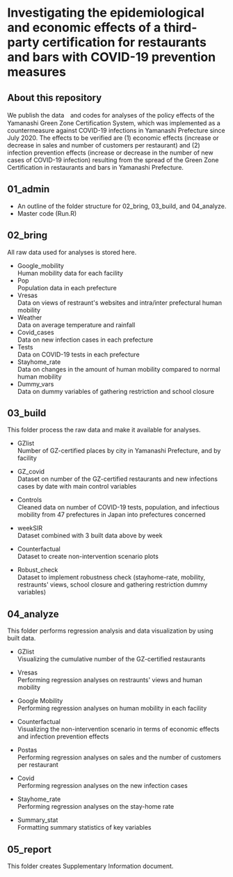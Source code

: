 # Investigating the epidemiological and economic effects of a third-party certification for restaurants and bars with COVID-19 prevention measures

## About this repository
We publish the data　and codes for analyses of the policy effects of the Yamanashi Green Zone Certification System, which was implemented as a countermeasure against COVID-19 infections in Yamanashi Prefecture since July 2020. The effects to be verified are (1) economic effects (increase or decrease in sales and number of customers per restaurant) and (2) infection prevention effects (increase or decrease in the number of new cases of COVID-19 infection) resulting from the spread of the Green Zone Certification in restaurants and bars in Yamanashi Prefecture.

## 01_admin
* An outline of the folder structure for 02_bring, 03_build, and 04_analyze.
* Master code (Run.R)

## 02_bring
All raw data used for analyses is stored here.

* Google_mobility <br>
Human mobility data for each facility
* Pop <br>
Population data in each prefecture
* Vresas <br>
Data on views of restraunt's websites and intra/inter prefectural human mobility 
* Weather <br>
Data on average temperature and rainfall
* Covid_cases <br>
Data on new infection cases in each prefecture
* Tests <br>
Data on COVID-19 tests in each prefecture 
* Stayhome_rate <br>
Data on changes in the amount of human mobility compared to normal human mobility
* Dummy_vars <br>
Data on dummy variables of gathering restriction and school closure


## 03_build
This folder process the raw data and make it available for analyses.

* GZlist <br>
Number of GZ-certified places by city in Yamanashi Prefecture, and by facility

* GZ_covid <br>
Dataset on number of the GZ-certified restaurants and new infections cases by date with main control variables

* Controls <br>
Cleaned data on number of COVID-19 tests, population, and infectious mobility from 47 prefectures in Japan into prefectures concerned

* weekSIR <br>
Dataset combined with 3 built data above by week

* Counterfactual <br>
Dataset to create non-intervention scenario plots

* Robust_check <br>
Dataset to implement robustness check (stayhome-rate, mobility, restraunts' views, school closure and gathering restriction dummy variables)

## 04_analyze
This folder performs regression analysis and data visualization by using built data.

* GZlist <br>
Visualizing the cumulative number of the GZ-certified restaurants

* Vresas <br>
Performing regression analyses on restraunts' views and human mobility

* Google Mobility <br>
Performing regression analyses on human mobility in each facility

* Counterfactual <br>
Visualizing the non-intervention scenario in terms of economic effects and infection prevention effects

* Postas <br>
Performing regression analyses on sales and the number of customers per restaurant

* Covid <br>
Performing regression analyses on the new infection cases

* Stayhome_rate <br>
Performing regression analyses on the stay-home rate

* Summary_stat <br>
Formatting summary statistics of key variables

## 05_report
This folder creates Supplementary Information document.


